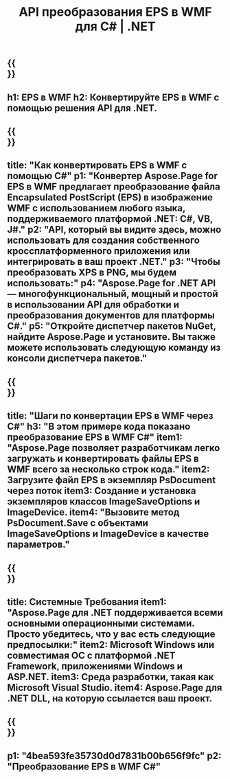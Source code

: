 ﻿---
translation: true
template: /_templates/_conversion-child-net.md
title: API преобразования EPS в WMF для C# | .NET
url: /net/conversion/eps-to-wmf/
description: Пример кода для преобразования EPS в WMF C#. Используйте пример кода API для пакетного преобразования файлов EPS в WMF в VB.NET, Asp.NET или любом приложении на основе .NET.
informat: EPS
outformat: WMF
otherformats: XPS PS
---

{{<section banner>}}
---
h1: EPS в WMF
h2: Конвертируйте EPS в WMF с помощью решения API для .NET.
---

{{<section overview>}}
---
title: "Как конвертировать EPS в WMF с помощью C#"
p1: "Конвертер Aspose.Page for EPS в WMF предлагает преобразование файла Encapsulated PostScript (EPS) в изображение WMF с использованием любого языка, поддерживаемого платформой .NET: C#, VB, J#."
p2: "API, который вы видите здесь, можно использовать для создания собственного кроссплатформенного приложения или интегрировать в ваш проект .NET."
p3: "Чтобы преобразовать XPS в PNG, мы будем использовать:"
p4: "Aspose.Page for .NET API — многофункциональный, мощный и простой в использовании API для обработки и преобразования документов для платформы C#."
p5: "Откройте диспетчер пакетов NuGet, найдите Aspose.Page и установите. Вы также можете использовать следующую команду из консоли диспетчера пакетов."
---

{{<section feature1>}}
---
title: "Шаги по конвертации EPS в WMF через C#"
h3: "В этом примере кода показано преобразование EPS в WMF C#"
item1: "Aspose.Page позволяет разработчикам легко загружать и конвертировать файлы EPS в WMF всего за несколько строк кода."
item2: Загрузите файл EPS в экземпляр PsDocument через поток
item3: Создание и установка экземпляров классов ImageSaveOptions и ImageDevice.
item4: "Вызовите метод PsDocument.Save с объектами ImageSaveOptions и ImageDevice в качестве параметров."
---

{{<section feature2>}}
---
title: Системные Требования
item1: "Aspose.Page для .NET поддерживается всеми основными операционными системами. Просто убедитесь, что у вас есть следующие предпосылки:"
item2: Microsoft Windows или совместимая ОС с платформой .NET Framework, приложениями Windows и ASP.NET.
item3: Среда разработки, такая как Microsoft Visual Studio.
item4: Aspose.Page для .NET DLL, на которую ссылается ваш проект.
---

{{<section gist>}}
---
p1: "4bea593fe35730d0d7831b00b656f9fc"
p2: "Преобразование EPS в WMF C#"
---

